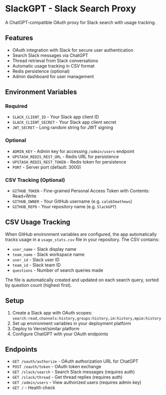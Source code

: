 # SlackGPT - Slack Search Proxy

A ChatGPT-compatible OAuth proxy for Slack search with usage tracking.

## Features

- OAuth integration with Slack for secure user authentication
- Search Slack messages via ChatGPT
- Thread retrieval from Slack conversations  
- Automatic usage tracking in CSV format
- Redis persistence (optional)
- Admin dashboard for user management

## Environment Variables

### Required
- `SLACK_CLIENT_ID` - Your Slack app client ID
- `SLACK_CLIENT_SECRET` - Your Slack app client secret
- `JWT_SECRET` - Long random string for JWT signing

### Optional
- `ADMIN_KEY` - Admin key for accessing `/admin/users` endpoint
- `UPSTASH_REDIS_REST_URL` - Redis URL for persistence
- `UPSTASH_REDIS_REST_TOKEN` - Redis token for persistence
- `PORT` - Server port (default: 3000)

### CSV Tracking (Optional)
- `GITHUB_TOKEN` - Fine-grained Personal Access Token with Contents: Read+Write
- `GITHUB_OWNER` - Your GitHub username (e.g. `caleb5mathews`)
- `GITHUB_REPO` - Your repository name (e.g. `SlackGPT`)

## CSV Usage Tracking

When GitHub environment variables are configured, the app automatically tracks usage in a `usage_stats.csv` file in your repository. The CSV contains:

- `user_name` - Slack display name
- `team_name` - Slack workspace name
- `user_id` - Slack user ID
- `team_id` - Slack team ID
- `questions` - Number of search queries made

The file is automatically created and updated on each search query, sorted by question count (highest first).

## Setup

1. Create a Slack app with OAuth scopes: `search:read,channels:history,groups:history,im:history,mpim:history`
2. Set up environment variables in your deployment platform
3. Deploy to Vercel/similar platform
4. Configure ChatGPT with your OAuth endpoints

## Endpoints

- `GET /oauth/authorize` - OAuth authorization URL for ChatGPT
- `POST /oauth/token` - OAuth token exchange
- `GET /slack/search` - Search Slack messages (requires auth)
- `GET /slack/thread` - Get thread replies (requires auth)
- `GET /admin/users` - View authorized users (requires admin key)
- `GET /` - Health check 